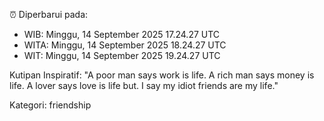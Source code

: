 ⏰ Diperbarui pada:
- WIB: Minggu, 14 September 2025 17.24.27 UTC
- WITA: Minggu, 14 September 2025 18.24.27 UTC
- WIT: Minggu, 14 September 2025 19.24.27 UTC

Kutipan Inspiratif:
"A poor man says work is life. A rich man says money is life. A lover says love is life but. I say my idiot friends are my life."


Kategori: friendship

